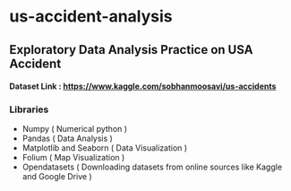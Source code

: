 # us-accident-analysis
## Exploratory Data Analysis Practice on USA Accident 


#### Dataset Link : https://www.kaggle.com/sobhanmoosavi/us-accidents

### Libraries 
- Numpy ( Numerical python )
- Pandas ( Data Analysis )
- Matplotlib and Seaborn ( Data Visualization )
- Folium ( Map Visualization )
- Opendatasets ( Downloading datasets from online sources like Kaggle and Google Drive )
